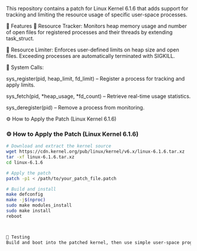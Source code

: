 This repository contains a patch for Linux Kernel 6.1.6 that adds support for tracking and limiting the resource usage of specific user-space processes.

🔧 Features
🧠 Resource Tracker: Monitors heap memory usage and number of open files for registered processes and their threads by extending task_struct.

🚫 Resource Limiter: Enforces user-defined limits on heap size and open files. Exceeding processes are automatically terminated with SIGKILL.

🔁 System Calls:

sys_register(pid, heap_limit, fd_limit) – Register a process for tracking and apply limits.

sys_fetch(pid, *heap_usage, *fd_count) – Retrieve real-time usage statistics.

sys_deregister(pid) – Remove a process from monitoring.

⚙️ How to Apply the Patch (Linux Kernel 6.1.6)

### ⚙️ How to Apply the Patch (Linux Kernel 6.1.6)

```bash
# Download and extract the kernel source
wget https://cdn.kernel.org/pub/linux/kernel/v6.x/linux-6.1.6.tar.xz
tar -xf linux-6.1.6.tar.xz
cd linux-6.1.6

# Apply the patch
patch -p1 < /path/to/your_patch_file.patch

# Build and install
make defconfig
make -j$(nproc)
sudo make modules_install
sudo make install
reboot



🧪 Testing
Build and boot into the patched kernel, then use simple user-space programs to test the custom system calls.
